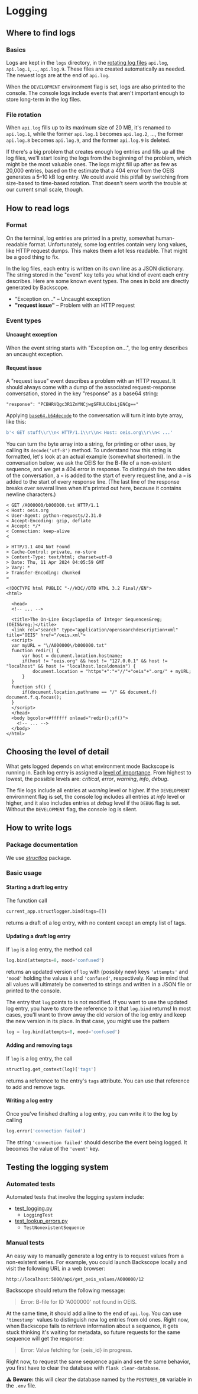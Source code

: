 # Logging

## Where to find logs

### Basics

Logs are kept in the `logs` directory, in the [rotating log files](https://docs.python.org/3/library/logging.handlers.html#logging.handlers.RotatingFileHandler) `api.log`, `api.log.1`, …, `api.log.9`. These files are created automatically as needed. The newest logs are at the end of `api.log`.

When the `DEVELOPMENT` environment flag is set, logs are also printed to the console. The console logs include events that aren't important enough to store long-term in the log files.

### File rotation

When `api.log` fills up to its maximum size of 20&nbsp;MB, it's renamed to `api.log.1`, while the former `api.log.1` becomes `api.log.2`, …, the former `api.log.8` becomes `api.log.9`, and the former `api.log.9` is deleted.

If there's a big problem that creates enough log entries and fills up all the log files, we'll start losing the logs from the beginning of the problem, which might be the most valuable ones. The logs might fill up after as few as 20,000 entries, based on the estimate that a 404 error from the OEIS generates a 5–10&nbsp;kB log entry. We could avoid this pitfall by switching from size-based to time-based rotation. That doesn't seem worth the trouble at our current small scale, though.

## How to read logs

### Format

On the terminal, log entries are printed in a pretty, somewhat human-readable format. Unfortunately, some log entries contain very long values, like HTTP request dumps. This makes them a lot less readable. That might be a good thing to fix.

In the log files, each entry is written on its own line as a JSON dictionary. The string stored in the "event" key tells you what kind of event each entry describes. Here are some known event types. The ones in bold are directly generated by Backscope.

* "Exception on..." – Uncaught exception
* **"request issue"** – Problem with an HTTP request

### Event types

#### Uncaught exception

When the event string starts with "Exception on...", the log entry describes an uncaught exception.

#### Request issue

A "request issue" event describes a problem with an HTTP request. It should always come with a dump of the associated request-response conversation, stored in the key "response" as a base64 string:
```
"response": "PCBHRVQgc3R1ZmYNCjwgSFRUUC8xLjENCg=="
```
Applying [`base64.b64decode`](https://docs.python.org/3/library/base64.html#base64.b64decode) to the conversation will turn it into byte array, like this:
```python
b'< GET stuff\\r\\n< HTTP/1.1\\r\\n< Host: oeis.org\\r\\n< ...'
```
You can turn the byte array into a string, for printing or other uses, by calling its `decode('utf-8')` method. To understand how this string is formatted, let's look at an actual example (somewhat shortened). In the conversation below, we ask the OEIS for the B-file of a non-existent sequence, and we get a 404 error in response. To distinguish the two sides of the conversation, a `<` is added to the start of every request line, and a `>` is added to the start of every response line. (The last line of the response breaks over several lines when it's printed out here, because it contains newline characters.)
```
< GET /A000000/b000000.txt HTTP/1.1
< Host: oeis.org
< User-Agent: python-requests/2.31.0
< Accept-Encoding: gzip, deflate
< Accept: */*
< Connection: keep-alive
< 

> HTTP/1.1 404 Not Found
> Cache-Control: private, no-store
> Content-Type: text/html; charset=utf-8
> Date: Thu, 11 Apr 2024 04:05:59 GMT
> Vary: *
> Transfer-Encoding: chunked
> 

<!DOCTYPE html PUBLIC "-//W3C//DTD HTML 3.2 Final//EN">
<html>
  
  <head>
  <!-- ... -->
  
  <title>The On-Line Encyclopedia of Integer Sequences&reg; (OEIS&reg;)</title>
  <link rel="search" type="application/opensearchdescription+xml" title="OEIS" href="/oeis.xml">
  <script>
  var myURL = "\/A000000\/b000000.txt"
  function redir() {
      var host = document.location.hostname;
      if(host != "oeis.org" && host != "127.0.0.1" && host != "localhost" && host != "localhost.localdomain") {
          document.location = "https"+":"+"//"+"oeis"+".org/" + myURL;
      }
  }
  function sf() {
      if(document.location.pathname == "/" && document.f) document.f.q.focus();
  }
  </script>
  </head>
  <body bgcolor=#ffffff onload="redir();sf()">
    <!-- ... -->
  </body>
</html>
```

## Choosing the level of detail

What gets logged depends on what environment mode Backscope is running in. Each log entry is assigned a [level of importance](https://docs.python.org/3/library/logging.html#logging-levels). From highest to lowest, the possible levels are: *critical*, *error*, *warning*, *info*, *debug*.

The file logs include all entries at *warning* level or higher. If the `DEVELOPMENT` environment flag is set, the console log includes all entries at *info* level or higher, and it also includes entries at *debug* level if the `DEBUG` flag is set. Without the `DEVELOPMENT` flag, the console log is silent.

## How to write logs

### Package documentation

We use [*structlog*](https://www.structlog.org/) package.

### Basic usage

#### Starting a draft log entry

The function call
```python
current_app.structlogger.bind(tags=[])
```
returns a draft of a log entry, with no content except an empty list of tags.

#### Updating a draft log entry

If `log` is a log entry, the method call
```python
log.bind(attempts=8, mood='confused')
```
returns an updated version of `log` with (possibly new) keys `'attempts'` and `'mood'` holding the values `8` and `'confused'`, respectively. Keep in mind that all values will ultimately be converted to strings and written in a JSON file or printed to the console.

The entry that `log` points to is not modified. If you want to use the updated log entry, you have to store the reference to it that `log.bind` returns! In most cases, you'll want to throw away the old version of the log entry and keep the new version in its place. In that case, you might use the pattern
```python
log = log.bind(attempts=8, mood='confused')
```

#### Adding and removing tags

If `log` is a log entry, the call
```python
structlog.get_context(log)['tags']
```
returns a reference to the entry's `tags` attribute. You can use that reference to add and remove tags.

#### Writing a log entry

Once you've finished drafting a log entry, you can write it to the log by calling
```python
log.error('connection failed')
```
The string `'connection failed'` should describe the event being logged. It becomes the value of the `'event'` key.

## Testing the logging system

### Automated tests

Automated tests that involve the logging system include:
 - [test_logging.py](/flaskr/nscope/test/test_logging.py)
   - `LoggingTest`
 - [test_lookup_errors.py](/flaskr/nscope/test/test_lookup_errors.py)
   - `TestNonexistentSequence`

### Manual tests

An easy way to manually generate a log entry is to request values from a non-existent series. For example, you could launch Backscope locally and visit the following URL in a web browser:
```
http://localhost:5000/api/get_oeis_values/A000000/12
```
Backscope should return the following message:

> Error: B-file for ID 'A000000' not found in OEIS.

At the same time, it should add a line to the end of `api.log`. You can use `'timestamp'` values to distinguish new log entries from old ones. Right now, when Backscope fails to retrieve information about a sequence, it gets stuck thinking it's waiting for metadata, so future requests for the same sequence will get the response:

> Error: Value fetching for {oeis_id} in progress.

Right now, to request the same sequence again and see the same behavior, you first have to clear the database with `flask clear-database`.

:warning: **Beware:** this will clear the database named by the `POSTGRES_DB` variable in the `.env` file.
